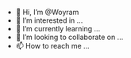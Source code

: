 - 👋 Hi, I’m @Woyram
- 👀 I’m interested in ...
- 🌱 I’m currently learning ...
- 💞️ I’m looking to collaborate on ...
- 📫 How to reach me ...

<!---
Woyram/Woyram is a ✨ special ✨ repository because its `README.md` (this file) appears on your GitHub profile.
You can click the Preview link to take a look at your changes.
--->
